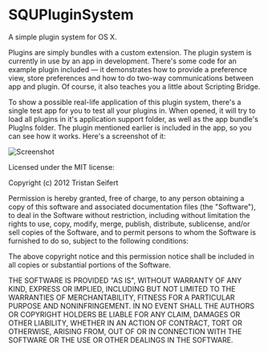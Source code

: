 SQUPluginSystem
===============

A simple plugin system for OS X.

Plugins are simply bundles with a custom extension. The plugin system is currently in use by an app in development. There's some code for an example plugin included — it demonstrates how to provide a preference view, store preferences and how to do two-way communications between app and plugin. Of course, it also teaches you a little about Scripting Bridge.

To show a possible real-life application of this plugin system, there's a single test app for you to test all your plugins in. When opened, it will try to load all plugins in it's application support folder, as well as the app bundle's PlugIns folder. The plugin mentioned earlier is included in the app, so you can see how it works. Here's a screenshot of it:

![Screenshot](http://dl.dropbox.com/u/14283494/Screenshots/Screen%20Shot%202012-06-11%20at%2009.49.06.png)

Licensed under the MIT license:

Copyright (c) 2012 Tristan Seifert

Permission is hereby granted, free of charge, to any person obtaining a copy of this software and associated documentation files (the "Software"), to deal in the Software without restriction, including without limitation the rights to use, copy, modify, merge, publish, distribute, sublicense, and/or sell copies of the Software, and to permit persons to whom the Software is furnished to do so, subject to the following conditions:

The above copyright notice and this permission notice shall be included in all copies or substantial portions of the Software.

THE SOFTWARE IS PROVIDED "AS IS", WITHOUT WARRANTY OF ANY KIND, EXPRESS OR IMPLIED, INCLUDING BUT NOT LIMITED TO THE WARRANTIES OF MERCHANTABILITY, FITNESS FOR A PARTICULAR PURPOSE AND NONINFRINGEMENT. IN NO EVENT SHALL THE AUTHORS OR COPYRIGHT HOLDERS BE LIABLE FOR ANY CLAIM, DAMAGES OR OTHER LIABILITY, WHETHER IN AN ACTION OF CONTRACT, TORT OR OTHERWISE, ARISING FROM, OUT OF OR IN CONNECTION WITH THE SOFTWARE OR THE USE OR OTHER DEALINGS IN THE SOFTWARE.
